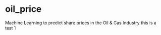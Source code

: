 # oil_price
Machine Learning to predict share prices in the Oil &amp; Gas Industry
this is a test 1

